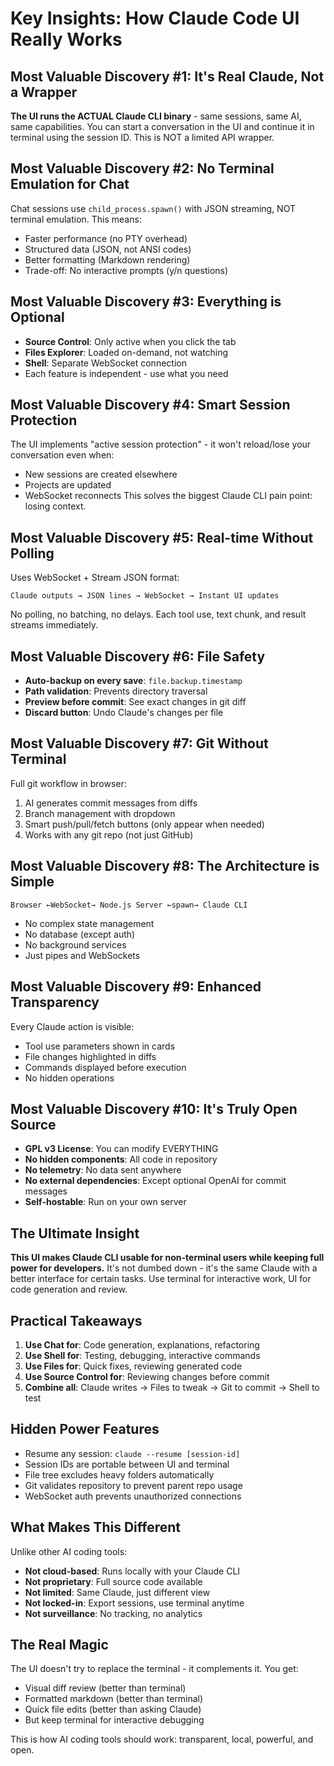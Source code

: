 # Key Insights: How Claude Code UI Really Works

## Most Valuable Discovery #1: It's Real Claude, Not a Wrapper
**The UI runs the ACTUAL Claude CLI binary** - same sessions, same AI, same capabilities. You can start a conversation in the UI and continue it in terminal using the session ID. This is NOT a limited API wrapper.

## Most Valuable Discovery #2: No Terminal Emulation for Chat
Chat sessions use `child_process.spawn()` with JSON streaming, NOT terminal emulation. This means:
- Faster performance (no PTY overhead)
- Structured data (JSON, not ANSI codes)
- Better formatting (Markdown rendering)
- Trade-off: No interactive prompts (y/n questions)

## Most Valuable Discovery #3: Everything is Optional
- **Source Control**: Only active when you click the tab
- **Files Explorer**: Loaded on-demand, not watching
- **Shell**: Separate WebSocket connection
- Each feature is independent - use what you need

## Most Valuable Discovery #4: Smart Session Protection
The UI implements "active session protection" - it won't reload/lose your conversation even when:
- New sessions are created elsewhere
- Projects are updated
- WebSocket reconnects
This solves the biggest Claude CLI pain point: losing context.

## Most Valuable Discovery #5: Real-time Without Polling
Uses WebSocket + Stream JSON format:
```
Claude outputs → JSON lines → WebSocket → Instant UI updates
```
No polling, no batching, no delays. Each tool use, text chunk, and result streams immediately.

## Most Valuable Discovery #6: File Safety
- **Auto-backup on every save**: `file.backup.timestamp`
- **Path validation**: Prevents directory traversal
- **Preview before commit**: See exact changes in git diff
- **Discard button**: Undo Claude's changes per file

## Most Valuable Discovery #7: Git Without Terminal
Full git workflow in browser:
1. AI generates commit messages from diffs
2. Branch management with dropdown
3. Smart push/pull/fetch buttons (only appear when needed)
4. Works with any git repo (not just GitHub)

## Most Valuable Discovery #8: The Architecture is Simple
```
Browser ←WebSocket→ Node.js Server ←spawn→ Claude CLI
```
- No complex state management
- No database (except auth)
- No background services
- Just pipes and WebSockets

## Most Valuable Discovery #9: Enhanced Transparency
Every Claude action is visible:
- Tool use parameters shown in cards
- File changes highlighted in diffs
- Commands displayed before execution
- No hidden operations

## Most Valuable Discovery #10: It's Truly Open Source
- **GPL v3 License**: You can modify EVERYTHING
- **No hidden components**: All code in repository
- **No telemetry**: No data sent anywhere
- **No external dependencies**: Except optional OpenAI for commit messages
- **Self-hostable**: Run on your own server

## The Ultimate Insight
**This UI makes Claude CLI usable for non-terminal users while keeping full power for developers.** It's not dumbed down - it's the same Claude with a better interface for certain tasks. Use terminal for interactive work, UI for code generation and review.

## Practical Takeaways
1. **Use Chat for**: Code generation, explanations, refactoring
2. **Use Shell for**: Testing, debugging, interactive commands
3. **Use Files for**: Quick fixes, reviewing generated code
4. **Use Source Control for**: Reviewing changes before commit
5. **Combine all**: Claude writes → Files to tweak → Git to commit → Shell to test

## Hidden Power Features
- Resume any session: `claude --resume [session-id]`
- Session IDs are portable between UI and terminal
- File tree excludes heavy folders automatically
- Git validates repository to prevent parent repo usage
- WebSocket auth prevents unauthorized connections

## What Makes This Different
Unlike other AI coding tools:
- **Not cloud-based**: Runs locally with your Claude CLI
- **Not proprietary**: Full source code available
- **Not limited**: Same Claude, just different view
- **Not locked-in**: Export sessions, use terminal anytime
- **Not surveillance**: No tracking, no analytics

## The Real Magic
The UI doesn't try to replace the terminal - it complements it. You get:
- Visual diff review (better than terminal)
- Formatted markdown (better than terminal)
- Quick file edits (better than asking Claude)
- But keep terminal for interactive debugging

This is how AI coding tools should work: transparent, local, powerful, and open.